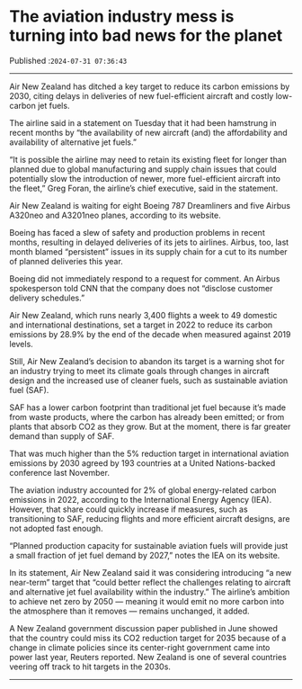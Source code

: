 # The aviation industry mess is turning into bad news for the planet

Published :`2024-07-31 07:36:43`

---

Air New Zealand has ditched a key target to reduce its carbon emissions by 2030, citing delays in deliveries of new fuel-efficient aircraft and costly low-carbon jet fuels.

The airline said in a statement on Tuesday that it had been hamstrung in recent months by “the availability of new aircraft (and) the affordability and availability of alternative jet fuels.”

“It is possible the airline may need to retain its existing fleet for longer than planned due to global manufacturing and supply chain issues that could potentially slow the introduction of newer, more fuel-efficient aircraft into the fleet,” Greg Foran, the airline’s chief executive, said in the statement.

Air New Zealand is waiting for eight Boeing 787 Dreamliners and five Airbus A320neo and A3201neo planes, according to its website.

Boeing has faced a slew of safety and production problems in recent months, resulting in delayed deliveries of its jets to airlines. Airbus, too, last month blamed “persistent” issues in its supply chain for a cut to its number of planned deliveries this year.

Boeing did not immediately respond to a request for comment. An Airbus spokesperson told CNN that the company does not “disclose customer delivery schedules.”

Air New Zealand, which runs nearly 3,400 flights a week to 49 domestic and international destinations, set a target in 2022 to reduce its carbon emissions by 28.9% by the end of the decade when measured against 2019 levels.

Still, Air New Zealand’s decision to abandon its target is a warning shot for an industry trying to meet its climate goals through changes in aircraft design and the increased use of cleaner fuels, such as sustainable aviation fuel (SAF).

SAF has a lower carbon footprint than traditional jet fuel because it’s made from waste products, where the carbon has already been emitted; or from plants that absorb CO2 as they grow. But at the moment, there is far greater demand than supply of SAF.

That was much higher than the 5% reduction target in international aviation emissions by 2030 agreed by 193 countries at a United Nations-backed conference last November.

The aviation industry accounted for 2% of global energy-related carbon emissions in 2022, according to the International Energy Agency (IEA). However, that share could quickly increase if measures, such as transitioning to SAF, reducing flights and more efficient aircraft designs, are not adopted fast enough.

“Planned production capacity for sustainable aviation fuels will provide just a small fraction of jet fuel demand by 2027,” notes the IEA on its website.

In its statement, Air New Zealand said it was considering introducing “a new near-term” target that “could better reflect the challenges relating to aircraft and alternative jet fuel availability within the industry.” The airline’s ambition to achieve net zero by 2050 — meaning it would emit no more carbon into the atmosphere than it removes — remains unchanged, it added.

A New Zealand government discussion paper published in June showed that the country could miss its CO2 reduction target for 2035 because of a change in climate policies since its center-right government came into power last year, Reuters reported. New Zealand is one of several countries veering off track to hit targets in the 2030s.

---


